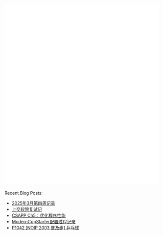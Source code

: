 ![Metrics](/github-metrics.svg)
---
Recent Blog Posts:
<!-- BLOG-POST-LIST:START -->
- [2025年3月第四周记录](https://salvely.github.io/2025%E5%B9%B43%E6%9C%88%E7%AC%AC%E5%9B%9B%E5%91%A8%E8%AE%B0%E5%BD%95/)
- [上交软院复试记](https://salvely.github.io/%E4%B8%8A%E4%BA%A4%E8%BD%AF%E9%99%A2%E5%A4%8D%E8%AF%95%E8%AE%B0/)
- [CSAPP Ch5：优化程序性能](https://salvely.github.io/ch5/)
- [ModernCppStarter配置过程记录](https://salvely.github.io/moderncppstarter%E9%85%8D%E7%BD%AE%E8%BF%87%E7%A8%8B%E8%AE%B0%E5%BD%95/)
- [P1042 [NOIP 2003 普及组] 乒乓球](https://salvely.github.io/%E4%B9%92%E4%B9%93%E7%90%83/)
<!-- BLOG-POST-LIST:END -->
